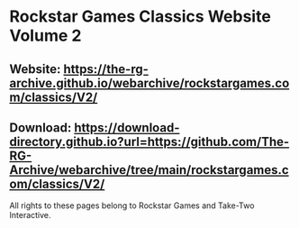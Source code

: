 # Rockstar Games Classics Website Volume 2

## Website: https://the-rg-archive.github.io/webarchive/rockstargames.com/classics/V2/

## Download: https://download-directory.github.io?url=https://github.com/The-RG-Archive/webarchive/tree/main/rockstargames.com/classics/V2/

All rights to these pages belong to Rockstar Games and Take-Two Interactive.
